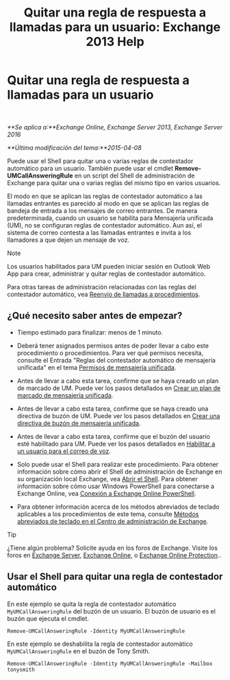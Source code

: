 ﻿---
title: 'Quitar una regla de respuesta a llamadas para un usuario: Exchange 2013 Help'
TOCTitle: Quitar una regla de respuesta a llamadas para un usuario
ms:assetid: 1da3c5bc-7227-4b37-96f6-67ceefc084d5
ms:mtpsurl: https://technet.microsoft.com/es-es/library/JJ898497(v=EXCHG.150)
ms:contentKeyID: 51406483
ms.date: 05/22/2018
mtps_version: v=EXCHG.150
ms.translationtype: MT
---

# Quitar una regla de respuesta a llamadas para un usuario

 

_**Se aplica a:**Exchange Online, Exchange Server 2013, Exchange Server 2016_

_**Última modificación del tema:**2015-04-08_

Puede usar el Shell para quitar una o varias reglas de contestador automático para un usuario. También puede usar el cmdlet **Remove-UMCallAnsweringRule** en un script del Shell de administración de Exchange para quitar una o varias reglas del mismo tipo en varios usuarios.

El modo en que se aplican las reglas de contestador automático a las llamadas entrantes es parecido al modo en que se aplican las reglas de bandeja de entrada a los mensajes de correo entrantes. De manera predeterminada, cuando un usuario se habilita para Mensajería unificada (UM), no se configuran reglas de contestador automático. Aun así, el sistema de correo contesta a las llamadas entrantes e invita a los llamadores a que dejen un mensaje de voz.


> [!NOTE]
> Los usuarios habilitados para UM pueden iniciar sesión en Outlook Web App para crear, administrar y quitar reglas de contestador automático.



Para otras tareas de administración relacionadas con las reglas del contestador automático, vea [Reenvío de llamadas a procedimientos](forwarding-calls-procedures-exchange-2013-help.md).

## ¿Qué necesito saber antes de empezar?

  - Tiempo estimado para finalizar: menos de 1 minuto.

  - Deberá tener asignados permisos antes de poder llevar a cabo este procedimiento o procedimientos. Para ver qué permisos necesita, consulte el Entrada "Reglas del contestador automático de mensajería unificada" en el tema [Permisos de mensajería unificada](unified-messaging-permissions-exchange-2013-help.md).

  - Antes de llevar a cabo esta tarea, confirme que se haya creado un plan de marcado de UM. Puede ver los pasos detallados en [Crear un plan de marcado de mensajería unificada](create-a-um-dial-plan-exchange-2013-help.md).

  - Antes de llevar a cabo esta tarea, confirme que se haya creado una directiva de buzón de UM. Puede ver los pasos detallados en [Crear una directiva de buzón de mensajería unificada](create-a-um-mailbox-policy-exchange-2013-help.md).

  - Antes de llevar a cabo esta tarea, confirme que el buzón del usuario esté habilitado para UM. Puede ver los pasos detallados en [Habilitar a un usuario para el correo de voz](enable-a-user-for-voice-mail-exchange-2013-help.md).

  - Solo puede usar el Shell para realizar este procedimiento. Para obtener información sobre cómo abrir el Shell de administración de Exchange en su organización local Exchange, vea [Abrir el Shell](https://technet.microsoft.com/es-es/library/dd638134\(v=exchg.150\)). Para obtener información sobre cómo usar Windows PowerShell para conectarse a Exchange Online, vea [Conexión a Exchange Online PowerShell](https://go.microsoft.com/fwlink/p/?linkid=396554).

  - Para obtener información acerca de los métodos abreviados de teclado aplicables a los procedimientos de este tema, consulte [Métodos abreviados de teclado en el Centro de administración de Exchange](keyboard-shortcuts-in-the-exchange-admin-center-exchange-online-protection-help.md).


> [!TIP]
> ¿Tiene algún problema? Solicite ayuda en los foros de Exchange. Visite los foros en <A href="https://go.microsoft.com/fwlink/p/?linkid=60612">Exchange Server</A>, <A href="https://go.microsoft.com/fwlink/p/?linkid=267542">Exchange Online</A>, o <A href="https://go.microsoft.com/fwlink/p/?linkid=285351">Exchange Online Protection</A>..



## Usar el Shell para quitar una regla de contestador automático

En este ejemplo se quita la regla de contestador automático `MyUMCallAnsweringRule` del buzón de un usuario. El buzón de usuario es el buzón que ejecuta el cmdlet.

    Remove-UMCallAnsweringRule -Identity MyUMCallAnsweringRule

En este ejemplo se deshabilita la regla de contestador automático `MyUMCallAnsweringRule` en el buzón de Tony Smith.

    Remove-UMCallAnsweringRule -Identity MyUMCallAnsweringRule -Mailbox tonysmith

